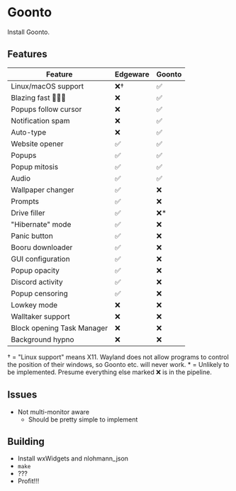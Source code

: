 # Goonto

Install Goonto.

## Features

| **Feature**         | **Edgeware** | **Goonto** |
| ------------------- | ------------ | ---------- |
| Linux/macOS support |      ❌†     |     ✅     |
| Blazing fast 🚀🚀🚀 |      ❌      |     ✅     |
| Popups follow cursor|      ❌      |     ✅     |
| Notification spam   |      ❌      |     ✅     |
| Auto-type           |      ❌      |     ✅     |
| Website opener      |      ✅      |     ✅     |
| Popups              |      ✅      |     ✅     |
| Popup mitosis       |      ✅      |     ✅     |
| Audio               |      ✅      |     ✅     |
| Wallpaper changer   |      ✅      |     ❌     |
| Prompts             |      ✅      |     ❌     |
| Drive filler        |      ✅      |     ❌*    |
| "Hibernate" mode    |      ✅      |     ❌     |
| Panic button        |      ✅      |     ❌     |
| Booru downloader    |      ✅      |     ❌     |
| GUI configuration   |      ✅      |     ❌     |
| Popup opacity       |      ✅      |     ❌     |
| Discord activity    |      ✅      |     ❌     |
| Popup censoring     |      ✅      |     ❌     |
| Lowkey mode         |      ❌      |     ❌     |
| Walltaker support   |      ❌      |     ❌     |
| Block opening Task Manager |      ❌      |     ❌     |
| Background hypno    |      ❌      |     ❌     |

† = "Linux support" means X11. Wayland does not allow programs to control the position
of their windows, so Goonto etc. will never work.
\* = Unlikely to be implemented. Presume everything else
marked ❌ is in the pipeline.

## Issues

- Not multi-monitor aware
    - Should be pretty simple to implement

## Building

- Install wxWidgets and nlohmann_json
- `make`
- ???
- Profit!!!